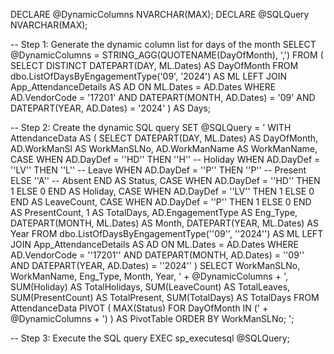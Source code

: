 DECLARE @DynamicColumns NVARCHAR(MAX);
DECLARE @SQLQuery NVARCHAR(MAX);

-- Step 1: Generate the dynamic column list for days of the month
SELECT @DynamicColumns = STRING_AGG(QUOTENAME(DayOfMonth), ',') 
FROM (
    SELECT DISTINCT DATEPART(DAY, ML.Dates) AS DayOfMonth
    FROM dbo.ListOfDaysByEngagementType('09', '2024') AS ML
    LEFT JOIN App_AttendanceDetails AS AD ON ML.Dates = AD.Dates
    WHERE AD.VendorCode = '17201'
      AND DATEPART(MONTH, AD.Dates) = '09'
      AND DATEPART(YEAR, AD.Dates) = '2024'
) AS Days;

-- Step 2: Create the dynamic SQL query
SET @SQLQuery = '
WITH AttendanceData AS (
    SELECT 
        DATEPART(DAY, ML.Dates) AS DayOfMonth,
        AD.WorkManSl AS WorkManSLNo,
        AD.WorkManName AS WorkManName,
        CASE 
            WHEN AD.DayDef = ''HD'' THEN ''H''  -- Holiday
            WHEN AD.DayDef = ''LV'' THEN ''L''  -- Leave
            WHEN AD.DayDef = ''P'' THEN ''P''  -- Present
            ELSE ''A''                          -- Absent
        END AS Status,
        CASE WHEN AD.DayDef = ''HD'' THEN 1 ELSE 0 END AS Holiday,
        CASE WHEN AD.DayDef = ''LV'' THEN 1 ELSE 0 END AS LeaveCount,
        CASE WHEN AD.DayDef = ''P'' THEN 1 ELSE 0 END AS PresentCount,
        1 AS TotalDays,
        AD.EngagementType AS Eng_Type,
        DATEPART(MONTH, ML.Dates) AS Month,
        DATEPART(YEAR, ML.Dates) AS Year
    FROM dbo.ListOfDaysByEngagementType(''09'', ''2024'') AS ML
    LEFT JOIN App_AttendanceDetails AS AD ON ML.Dates = AD.Dates
    WHERE AD.VendorCode = ''17201''
      AND DATEPART(MONTH, AD.Dates) = ''09''
      AND DATEPART(YEAR, AD.Dates) = ''2024''
)
SELECT 
    WorkManSLNo, 
    WorkManName, 
    Eng_Type, 
    Month, 
    Year, 
    ' + @DynamicColumns + ',
    SUM(Holiday) AS TotalHolidays,
    SUM(LeaveCount) AS TotalLeaves,
    SUM(PresentCount) AS TotalPresent,
    SUM(TotalDays) AS TotalDays
FROM AttendanceData
PIVOT (
    MAX(Status) FOR DayOfMonth IN (' + @DynamicColumns + ')
) AS PivotTable
ORDER BY WorkManSLNo;
';

-- Step 3: Execute the SQL query
EXEC sp_executesql @SQLQuery;
